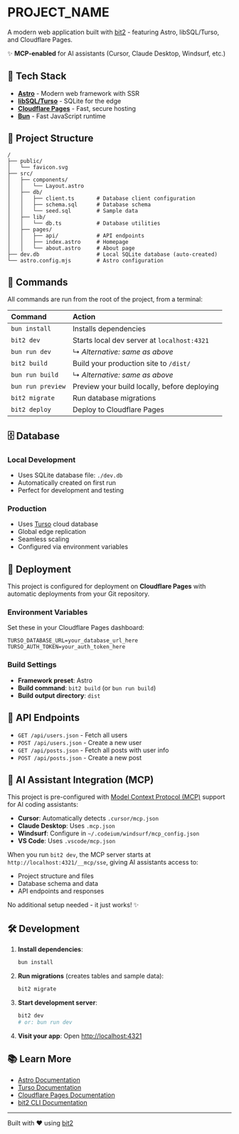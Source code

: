 # PROJECT_NAME

A modern web application built with [bit2](https://github.com/bitbons-ai/bit2) - featuring Astro, libSQL/Turso, and Cloudflare Pages.

✨ **MCP-enabled** for AI assistants (Cursor, Claude Desktop, Windsurf, etc.)

## 🚀 Tech Stack

- **[Astro](https://astro.build/)** - Modern web framework with SSR
- **[libSQL/Turso](https://turso.tech/)** - SQLite for the edge 
- **[Cloudflare Pages](https://pages.cloudflare.com/)** - Fast, secure hosting
- **[Bun](https://bun.sh/)** - Fast JavaScript runtime

## 📁 Project Structure

```
/
├── public/
│   └── favicon.svg
├── src/
│   ├── components/
│   │   └── Layout.astro
│   ├── db/
│   │   ├── client.ts       # Database client configuration
│   │   ├── schema.sql      # Database schema
│   │   └── seed.sql        # Sample data
│   ├── lib/
│   │   └── db.ts           # Database utilities
│   ├── pages/
│   │   ├── api/            # API endpoints
│   │   ├── index.astro     # Homepage
│   │   └── about.astro     # About page
├── dev.db                  # Local SQLite database (auto-created)
└── astro.config.mjs        # Astro configuration
```

## 🧞 Commands

All commands are run from the root of the project, from a terminal:

| Command                | Action                                           |
| :----------------------| :----------------------------------------------- |
| `bun install`          | Installs dependencies                            |
| `bit2 dev`             | Starts local dev server at `localhost:4321`     |
| `bun run dev`          | ↳ _Alternative: same as above_                   |
| `bit2 build`           | Build your production site to `/dist/`          |
| `bun run build`        | ↳ _Alternative: same as above_                   |
| `bun run preview`      | Preview your build locally, before deploying    |
| `bit2 migrate`         | Run database migrations                          |
| `bit2 deploy`          | Deploy to Cloudflare Pages                       |

## 🗄️ Database

### Local Development
- Uses SQLite database file: `./dev.db`
- Automatically created on first run
- Perfect for development and testing

### Production
- Uses [Turso](https://turso.tech/) cloud database
- Global edge replication
- Seamless scaling
- Configured via environment variables

## 🚀 Deployment

This project is configured for deployment on **Cloudflare Pages** with automatic deployments from your Git repository.

### Environment Variables

Set these in your Cloudflare Pages dashboard:

```
TURSO_DATABASE_URL=your_database_url_here
TURSO_AUTH_TOKEN=your_auth_token_here
```

### Build Settings

- **Framework preset**: Astro
- **Build command**: `bit2 build` (or `bun run build`)
- **Build output directory**: `dist`

## 📖 API Endpoints

- `GET /api/users.json` - Fetch all users
- `POST /api/users.json` - Create a new user
- `GET /api/posts.json` - Fetch all posts with user info
- `POST /api/posts.json` - Create a new post

## 🤖 AI Assistant Integration (MCP)

This project is pre-configured with [Model Context Protocol (MCP)](https://github.com/morinokami/astro-mcp) support for AI coding assistants:

- **Cursor**: Automatically detects `.cursor/mcp.json`
- **Claude Desktop**: Uses `.mcp.json`  
- **Windsurf**: Configure in `~/.codeium/windsurf/mcp_config.json`
- **VS Code**: Uses `.vscode/mcp.json`

When you run `bit2 dev`, the MCP server starts at `http://localhost:4321/__mcp/sse`, giving AI assistants access to:
- Project structure and files
- Database schema and data
- API endpoints and responses

No additional setup needed - it just works! ✨

## 🛠️ Development

1. **Install dependencies**:
   ```bash
   bun install
   ```

2. **Run migrations** (creates tables and sample data):
   ```bash
   bit2 migrate
   ```

3. **Start development server**:
   ```bash
   bit2 dev
   # or: bun run dev
   ```

4. **Visit your app**: Open [http://localhost:4321](http://localhost:4321)

## 📚 Learn More

- [Astro Documentation](https://docs.astro.build)
- [Turso Documentation](https://docs.turso.tech)
- [Cloudflare Pages Documentation](https://developers.cloudflare.com/pages)
- [bit2 CLI Documentation](https://github.com/bitbons-ai/bit2)

---

Built with ❤️ using [bit2](https://github.com/bitbons-ai/bit2)
